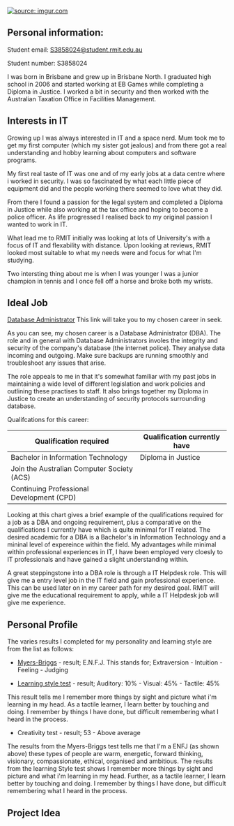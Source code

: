 <a href="https://imgur.com/bsOorc4"><img src="https://i.imgur.com/bsOorc4.jpg?1" title="source: imgur.com" /></a>



## Personal information: 


Student email: 
S3858024@student.rmit.edu.au


Student number: 
S3858024

I was born in Brisbane and grew up in Brisbane North. I graduated high school in 2006 and started working at EB Games while completing a Diploma in Justice. I worked a bit in security and then worked with the Australian Taxation Office in Facilities Management. 

## Interests in IT

Growing up I was always interested in IT and a space nerd. Mum took me to get my first computer (which my sister got jealous) and from there got a real understanding and hobby learning about computers and software programs.  

My first real taste of IT was one and  of my early jobs at a data centre where i worked in security.  I was so fascinated by what each little piece of equipment did and the people working there seemed to love what they did.  

From there I found a passion for the legal system and completed a Diploma in Justice while also working at the tax office and hoping to become a police officer. As life progressed I realised back to my original passion I wanted to work in IT. 

What lead me to RMIT initially was looking at lots of University's with a focus of IT and flexability with distance. Upon looking at reviews, RMIT looked most suitable to what my needs were and focus for what I'm studying. 

Two intersting thing about me is when I was younger I was a junior champion in tennis and I once fell off a horse and broke both my wrists. 

## Ideal Job

[Database Administrator](https://www.seek.com.au/job/41161610?type=standout#searchRequestToken=096db453-996f-4182-b5b1-909a9f96e03a) This link will take you to my chosen career in seek. 

As you can see, my chosen career is a Database Administrator (DBA). 
The role and in general with Database Administrators involes the integrity and security of the company's database (the internet police). They analyse data incoming and outgoing. Make sure backups are running smoothly and troubleshoot any issues that arise. 

The role appeals to me in that it's somewhat familiar with my past jobs in maintaining a wide level of different legislation and work policies and outlining these practises to staff. It also brings together my Diploma in Justice to create an understanding of security protocols surrounding database. 

Qualifcations for this career: 

| Qualification required                    | Qualification currently have  |
| ------------------------                  | -------------------           |
| Bachelor in Information Technology        | Diploma in Justice            |
| Join the Australian Computer Society (ACS)|                               |                           
| Continuing Professional Development (CPD) |                               |

Looking at this chart gives a brief example of the qualifications required for a job as a DBA and ongoing requirement, plus a comparative on the qualifications I currently have which is quite minimal for IT related. The desired academic for a DBA is a Bachelor's in Information Technology and a mininal level of expereince within the field. My advantages while minimal within professional experiences in IT, I have been employed very cloesly to IT professionals and have gained a slight understanding within.  

A great steppingstone into a DBA role is through a IT Helpdesk role. This will give me a entry level job in the IT field and gain professional experience. This can be used later on in my career path for my desired goal. RMIT will give me the educational requirement to apply, while a IT Helpdesk job will give me experience. 

## Personal Profile

The varies results I completed for my personality and learning style are from the list as follows:

* [Myers-Briggs](https://www.truity.com/personality-test/17335/test-results/17049445) - result; E.N.F.J. 
This stands for; Extraversion - Intuition - Feeling - Judging 
  
* [Learning style test](http://www.educationplanner.org/students/self-assessments/learning-styles-quiz.shtml?event=results&A=2&V=9&T=9-) - result; Auditory: 10% - Visual: 45% - Tactile: 45%

This result tells me I remember more things by sight and picture what i'm learning in my head. 
As a tactile learner, I learn better by touching and doing. I remember by things I have done, but difficult remembering what I heard in the process. 

* Creativity test - result; 53 - Above average 

The results from the Myers-Briggs test tells me that I'm a ENFJ (as shown above) these types of people are warm, energetic, forward thinking, visionary, compassionate, ethical, organised and ambitious. The results from the learning Style test shows I remember more things by sight and picture and what i'm learning in my head. Further, as a tactile learner, I learn better by touching and doing. I remember by things I have done, but difficult remembering what I heard in the process. 







## Project Idea

